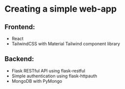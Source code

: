 # Creating a simple web-app

## Frontend:
- React
- TailwindCSS with Material Tailwind component library

## Backend:
- Flask RESTful API using flask-restful
- Simple authentication using flask-httpauth
- MongoDB with PyMongo
